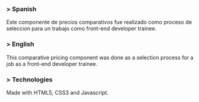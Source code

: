 <h3>> Spanish</h3>

Este componente de precios comparativos fue realizado como proceso de seleccion para un trabajo como front-end developer trainee.

<h3>> English</h3>

This comparative pricing component was done as a selection process for a job as a front-end developer trainee.

<h3>> Technologies</h3>

Made with HTML5, CSS3 and Javascript.
